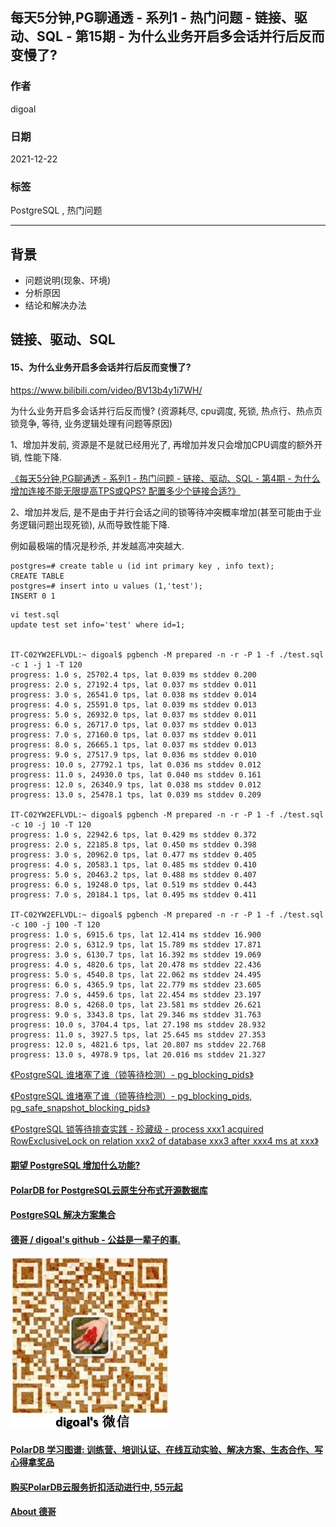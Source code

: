 ## 每天5分钟,PG聊通透 - 系列1 - 热门问题 - 链接、驱动、SQL - 第15期 - 为什么业务开启多会话并行后反而变慢了?          
                                        
### 作者                                        
digoal                                        
                                        
### 日期                                        
2021-12-22                            
                                        
### 标签                                     
PostgreSQL , 热门问题                     
                                      
----                   
                                      
## 背景                   
- 问题说明(现象、环境)            
- 分析原因            
- 结论和解决办法            
                
## 链接、驱动、SQL                 
                
#### 15、为什么业务开启多会话并行后反而变慢了?     
https://www.bilibili.com/video/BV13b4y1i7WH/   
    
为什么业务开启多会话并行后反而慢?    (资源耗尽, cpu调度, 死锁, 热点行、热点页锁竞争, 等待, 业务逻辑处理有问题等原因)       
    
1、增加并发前, 资源是不是就已经用光了, 再增加并发只会增加CPU调度的额外开销, 性能下降.     
    
[《每天5分钟,PG聊通透 - 系列1 - 热门问题 - 链接、驱动、SQL - 第4期 - 为什么增加连接不能无限提高TPS或QPS? 配置多少个链接合适?》](../202112/20211220_04.md)      
    
2、增加并发后, 是不是由于并行会话之间的锁等待冲突概率增加(甚至可能由于业务逻辑问题出现死锁), 从而导致性能下降.      
    
例如最极端的情况是秒杀, 并发越高冲突越大.      
    
```    
postgres=# create table u (id int primary key , info text);    
CREATE TABLE    
postgres=# insert into u values (1,'test');    
INSERT 0 1    
```    
    
```    
vi test.sql
update test set info='test' where id=1;


IT-C02YW2EFLVDL:~ digoal$ pgbench -M prepared -n -r -P 1 -f ./test.sql -c 1 -j 1 -T 120    
progress: 1.0 s, 25702.4 tps, lat 0.039 ms stddev 0.200    
progress: 2.0 s, 27192.4 tps, lat 0.037 ms stddev 0.011    
progress: 3.0 s, 26541.0 tps, lat 0.038 ms stddev 0.014    
progress: 4.0 s, 25591.0 tps, lat 0.039 ms stddev 0.013    
progress: 5.0 s, 26932.0 tps, lat 0.037 ms stddev 0.011    
progress: 6.0 s, 26717.0 tps, lat 0.037 ms stddev 0.013    
progress: 7.0 s, 27160.0 tps, lat 0.037 ms stddev 0.011    
progress: 8.0 s, 26665.1 tps, lat 0.037 ms stddev 0.013    
progress: 9.0 s, 27517.9 tps, lat 0.036 ms stddev 0.010    
progress: 10.0 s, 27792.1 tps, lat 0.036 ms stddev 0.012    
progress: 11.0 s, 24930.0 tps, lat 0.040 ms stddev 0.161    
progress: 12.0 s, 26340.9 tps, lat 0.038 ms stddev 0.012    
progress: 13.0 s, 25478.1 tps, lat 0.039 ms stddev 0.209    
    
IT-C02YW2EFLVDL:~ digoal$ pgbench -M prepared -n -r -P 1 -f ./test.sql -c 10 -j 10 -T 120    
progress: 1.0 s, 22942.6 tps, lat 0.429 ms stddev 0.372    
progress: 2.0 s, 22185.8 tps, lat 0.450 ms stddev 0.398    
progress: 3.0 s, 20962.0 tps, lat 0.477 ms stddev 0.405    
progress: 4.0 s, 20583.1 tps, lat 0.485 ms stddev 0.410    
progress: 5.0 s, 20463.2 tps, lat 0.488 ms stddev 0.407    
progress: 6.0 s, 19248.0 tps, lat 0.519 ms stddev 0.443    
progress: 7.0 s, 20184.1 tps, lat 0.495 ms stddev 0.411    
    
IT-C02YW2EFLVDL:~ digoal$ pgbench -M prepared -n -r -P 1 -f ./test.sql -c 100 -j 100 -T 120    
progress: 1.0 s, 6915.6 tps, lat 12.414 ms stddev 16.900    
progress: 2.0 s, 6312.9 tps, lat 15.789 ms stddev 17.871    
progress: 3.0 s, 6130.7 tps, lat 16.392 ms stddev 19.069    
progress: 4.0 s, 4820.6 tps, lat 20.478 ms stddev 22.436    
progress: 5.0 s, 4540.8 tps, lat 22.062 ms stddev 24.495    
progress: 6.0 s, 4365.9 tps, lat 22.779 ms stddev 23.605    
progress: 7.0 s, 4459.6 tps, lat 22.454 ms stddev 23.197    
progress: 8.0 s, 4268.0 tps, lat 23.581 ms stddev 26.621    
progress: 9.0 s, 3343.8 tps, lat 29.346 ms stddev 31.763    
progress: 10.0 s, 3704.4 tps, lat 27.198 ms stddev 28.932    
progress: 11.0 s, 3927.5 tps, lat 25.645 ms stddev 27.353    
progress: 12.0 s, 4821.6 tps, lat 20.807 ms stddev 22.768    
progress: 13.0 s, 4978.9 tps, lat 20.016 ms stddev 21.327    
```    
  
[《PostgreSQL 谁堵塞了谁（锁等待检测）- pg_blocking_pids》](../201903/20190304_01.md)    
  
[《PostgreSQL 谁堵塞了谁（锁等待检测）- pg_blocking_pids, pg_safe_snapshot_blocking_pids》](../201902/20190201_02.md)    
  
[《PostgreSQL 锁等待排查实践 - 珍藏级 - process xxx1 acquired RowExclusiveLock on relation xxx2 of database xxx3 after xxx4 ms at xxx》](../201806/20180622_02.md)    
    
  
#### [期望 PostgreSQL 增加什么功能?](https://github.com/digoal/blog/issues/76 "269ac3d1c492e938c0191101c7238216")
  
  
#### [PolarDB for PostgreSQL云原生分布式开源数据库](https://github.com/ApsaraDB/PolarDB-for-PostgreSQL "57258f76c37864c6e6d23383d05714ea")
  
  
#### [PostgreSQL 解决方案集合](https://yq.aliyun.com/topic/118 "40cff096e9ed7122c512b35d8561d9c8")
  
  
#### [德哥 / digoal's github - 公益是一辈子的事.](https://github.com/digoal/blog/blob/master/README.md "22709685feb7cab07d30f30387f0a9ae")
  
  
![digoal's wechat](../pic/digoal_weixin.jpg "f7ad92eeba24523fd47a6e1a0e691b59")
  
  
#### [PolarDB 学习图谱: 训练营、培训认证、在线互动实验、解决方案、生态合作、写心得拿奖品](https://www.aliyun.com/database/openpolardb/activity "8642f60e04ed0c814bf9cb9677976bd4")
  
  
#### [购买PolarDB云服务折扣活动进行中, 55元起](https://www.aliyun.com/activity/new/polardb-yunparter?userCode=bsb3t4al "e0495c413bedacabb75ff1e880be465a")
  
  
#### [About 德哥](https://github.com/digoal/blog/blob/master/me/readme.md "a37735981e7704886ffd590565582dd0")
  
